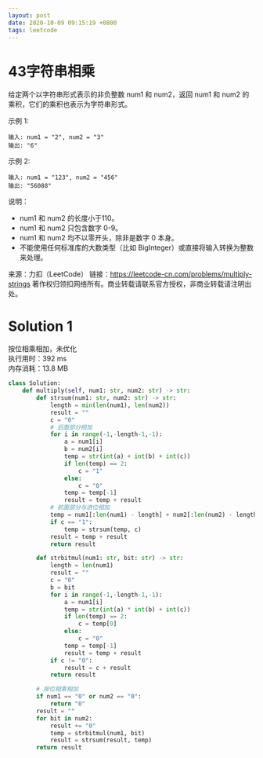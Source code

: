 ```yaml
---
layout: post
date: 2020-10-09 09:15:19 +0800
tags: leetcode
---
```


# 43字符串相乘

给定两个以字符串形式表示的非负整数 num1 和 num2，返回 num1 和 num2 的乘积，它们的乘积也表示为字符串形式。

示例 1:
```
输入: num1 = "2", num2 = "3"
输出: "6"
```
示例 2:
```
输入: num1 = "123", num2 = "456"
输出: "56088"
```
说明：
+ num1 和 num2 的长度小于110。
+ num1 和 num2 只包含数字 0-9。
+ num1 和 num2 均不以零开头，除非是数字 0 本身。
+ 不能使用任何标准库的大数类型（比如 BigInteger）或直接将输入转换为整数来处理。

来源：力扣（LeetCode）
链接：https://leetcode-cn.com/problems/multiply-strings
著作权归领扣网络所有。商业转载请联系官方授权，非商业转载请注明出处。

# Solution 1
按位相乘相加，未优化  
执行用时：392 ms  
内存消耗：13.8 MB  
``` python
class Solution:
    def multiply(self, num1: str, num2: str) -> str:
        def strsum(num1: str, num2: str) -> str:
            length = min(len(num1), len(num2))
            result = ""
            c = "0"
            # 后面部分相加
            for i in range(-1,-length-1,-1):
                a = num1[i]
                b = num2[i]
                temp = str(int(a) + int(b) + int(c))
                if len(temp) == 2:
                    c = "1"
                else:
                    c = "0"
                temp = temp[-1]
                result = temp + result
            # 前面部分与进位相加
            temp = num1[:len(num1) - length] + num2[:len(num2) - length]
            if c == "1":
                temp = strsum(temp, c)
            result = temp + result
            return result

        def strbitmul(num1: str, bit: str) -> str:
            length = len(num1)
            result = ""
            c = "0"
            b = bit
            for i in range(-1,-length-1,-1):
                a = num1[i]
                temp = str(int(a) * int(b) + int(c))
                if len(temp) == 2:
                    c = temp[0]
                else:
                    c = "0"
                temp = temp[-1]
                result = temp + result
            if c != "0":
                result = c + result
            return result

        # 按位相乘相加
        if num1 == "0" or num2 == "0":
            return "0"
        result = ""
        for bit in num2:
            result += "0"
            temp = strbitmul(num1, bit)
            result = strsum(result, temp)
        return result
```